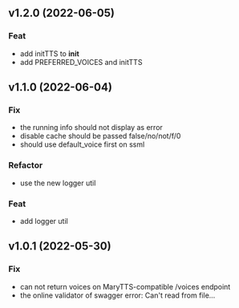 ## v1.2.0 (2022-06-05)

### Feat

- add initTTS to __init__
- add PREFERRED_VOICES and initTTS

## v1.1.0 (2022-06-04)

### Fix

- the running info should not display as error
- disable cache should be passed false/no/not/f/0
- should use default_voice first on ssml

### Refactor

- use the new logger util

### Feat

- add logger util

## v1.0.1 (2022-05-30)

### Fix

- can not return voices on MaryTTS-compatible /voices endpoint
- the online validator of swagger error: Can't read from file...
